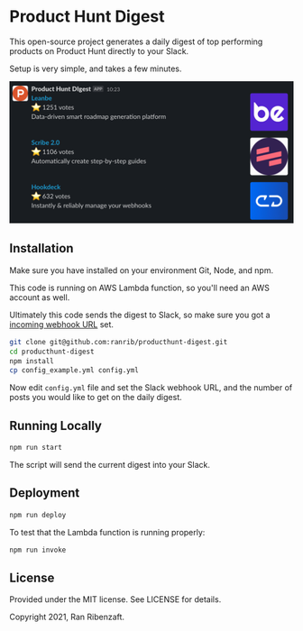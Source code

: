 # Product Hunt Digest

This open-source project generates a daily digest of top performing products on Product Hunt directly to your Slack.

Setup is very simple, and takes a few minutes.

![Screenshot](screenshot.png)

## Installation

Make sure you have installed on your environment Git, Node, and npm.

This code is running on AWS Lambda function, so you'll need an AWS account as well.

Ultimately this code sends the digest to Slack, so make sure you got a [incoming webhook URL](https://api.slack.com/messaging/webhooks) set.

```bash
git clone git@github.com:ranrib/producthunt-digest.git
cd producthunt-digest
npm install
cp config_example.yml config.yml
```

Now edit `config.yml` file and set the Slack webhook URL, and the number of posts you would like to get on the daily digest.

## Running Locally

```bash
npm run start
```

The script will send the current digest into your Slack.

## Deployment

```bash
npm run deploy
```

To test that the Lambda function is running properly:
```bash
npm run invoke
```

## License

Provided under the MIT license. See LICENSE for details.

Copyright 2021, Ran Ribenzaft.
